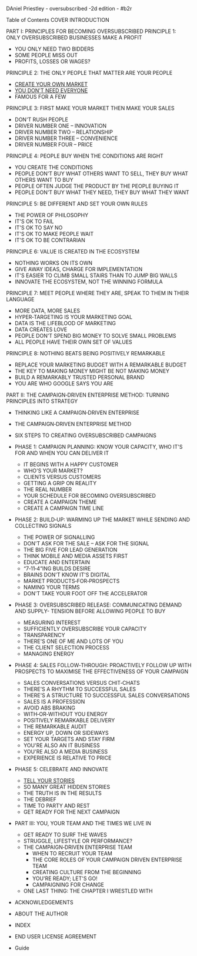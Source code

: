 DAniel Priestley - oversubscribed -2d edition - #b2r 


Table of Contents
COVER
INTRODUCTION

PART I: PRINCIPLES FOR BECOMING OVERSUBSCRIBED
PRINCIPLE 1: ONLY OVERSUBSCRIBED BUSINESSES MAKE A PROFIT
- YOU ONLY NEED TWO BIDDERS
- SOME PEOPLE MISS OUT
- PROFITS, LOSSES OR WAGES?

PRINCIPLE 2: THE ONLY PEOPLE THAT MATTER ARE YOUR PEOPLE
- [CREATE YOUR OWN MARKET](202502051025)
- [YOU DON'T NEED EVERYONE](202502051034)
- FAMOUS FOR A FEW

PRINCIPLE 3: FIRST MAKE YOUR MARKET THEN MAKE YOUR SALES
- DON'T RUSH PEOPLE
- DRIVER NUMBER ONE – INNOVATION
- DRIVER NUMBER TWO – RELATIONSHIP
- DRIVER NUMBER THREE – CONVENIENCE
- DRIVER NUMBER FOUR – PRICE

PRINCIPLE 4: PEOPLE BUY WHEN THE CONDITIONS ARE RIGHT
- YOU CREATE THE CONDITIONS
- PEOPLE DON'T BUY WHAT OTHERS WANT TO SELL, THEY BUY WHAT OTHERS WANT TO BUY
- PEOPLE OFTEN JUDGE THE PRODUCT BY THE PEOPLE BUYING IT
- PEOPLE DON'T BUY WHAT THEY NEED, THEY BUY WHAT THEY WANT

PRINCIPLE 5: BE DIFFERENT AND SET YOUR OWN RULES
- THE POWER OF PHILOSOPHY
- IT'S OK TO FAIL
- IT'S OK TO SAY NO
- IT'S OK TO MAKE PEOPLE WAIT
- IT'S OK TO BE CONTRARIAN

PRINCIPLE 6: VALUE IS CREATED IN THE ECOSYSTEM
- NOTHING WORKS ON ITS OWN
- GIVE AWAY IDEAS, CHARGE FOR IMPLEMENTATION
- IT'S EASIER TO CLIMB SMALL STAIRS THAN TO JUMP BIG WALLS
- INNOVATE THE ECOSYSTEM, NOT THE WINNING FORMULA

PRINCIPLE 7: MEET PEOPLE WHERE THEY ARE, SPEAK TO THEM IN THEIR LANGUAGE
- MORE DATA, MORE SALES
- HYPER‐TARGETING IS YOUR MARKETING GOAL
- DATA IS THE LIFEBLOOD OF MARKETING
- DATA CREATES LOVE
- PEOPLE DON'T SPEND BIG MONEY TO SOLVE SMALL PROBLEMS
- ALL PEOPLE HAVE THEIR OWN SET OF VALUES

PRINCIPLE 8: NOTHING BEATS BEING POSITIVELY REMARKABLE
- REPLACE YOUR MARKETING BUDGET WITH A REMARKABLE BUDGET
- THE KEY TO MAKING MONEY MIGHT BE NOT MAKING MONEY
- BUILD A REMARKABLY TRUSTED PERSONAL BRAND
- YOU ARE WHO GOOGLE SAYS YOU ARE


PART II: THE CAMPAIGN‐DRIVEN ENTERPRISE METHOD: TURNING PRINCIPLES INTO STRATEGY
- THINKING LIKE A CAMPAIGN‐DRIVEN ENTERPRISE
- THE CAMPAIGN‐DRIVEN ENTERPRISE METHOD
- SIX STEPS TO CREATING OVERSUBSCRIBED CAMPAIGNS

- PHASE 1: CAMPAIGN PLANNING: KNOW YOUR CAPACITY, WHO IT'S FOR AND WHEN YOU CAN DELIVER IT
	- IT BEGINS WITH A HAPPY CUSTOMER
	- WHO'S YOUR MARKET?
	- CLIENTS VERSUS CUSTOMERS
	- GETTING A GRIP ON REALITY
	- THE REAL NUMBER
	- YOUR SCHEDULE FOR BECOMING OVERSUBSCRIBED
	- CREATE A CAMPAIGN THEME
	- CREATE A CAMPAIGN TIME LINE

- PHASE 2: BUILD‐UP: WARMING UP THE MARKET WHILE SENDING AND COLLECTING SIGNALS
	- THE POWER OF SIGNALLING
	- DON'T ASK FOR THE SALE – ASK FOR THE SIGNAL
	- THE BIG FIVE FOR LEAD GENERATION
	- THINK MOBILE AND MEDIA ASSETS FIRST
	- EDUCATE AND ENTERTAIN
	- “7‐11‐4”ING BUILDS DESIRE
	- BRAINS DON'T KNOW IT'S DIGITAL
	- MARKET PRODUCTS‐FOR‐PROSPECTS
	- NAMING YOUR TERMS
	- DON'T TAKE YOUR FOOT OFF THE ACCELERATOR
- PHASE 3: OVERSUBSCRIBED RELEASE: COMMUNICATING DEMAND AND SUPPLY-  TENSION BEFORE ALLOWING PEOPLE TO BUY
	- MEASURING INTEREST
	- SUFFICIENTLY OVERSUBSCRIBE YOUR CAPACITY
	- TRANSPARENCY
	- THERE'S ONE OF ME AND LOTS OF YOU
	- THE CLIENT SELECTION PROCESS
	- MANAGING ENERGY
- PHASE 4: SALES FOLLOW‐THROUGH: PROACTIVELY FOLLOW UP WITH PROSPECTS TO MAXIMISE THE EFFECTIVENESS OF YOUR CAMPAIGN
	- SALES CONVERSATIONS VERSUS CHIT‐CHATS
	- THERE'S A RHYTHM TO SUCCESSFUL SALES
	- THERE'S A STRUCTURE TO SUCCESSFUL SALES CONVERSATIONS
	- SALES IS A PROFESSION
	- AVOID ABS BRAKING
	- WITH‐OR‐WITHOUT YOU ENERGY
	- POSITIVELY REMARKABLE DELIVERY
	- THE REMARKABLE AUDIT
	- ENERGY UP, DOWN OR SIDEWAYS
	- SET YOUR TARGETS AND STAY FIRM
	- YOU'RE ALSO AN IT BUSINESS
	- YOU'RE ALSO A MEDIA BUSINESS
	- EXPERIENCE IS RELATIVE TO PRICE
- PHASE 5: CELEBRATE AND INNOVATE
	- [TELL YOUR STORIES](202502051023)
	- SO MANY GREAT HIDDEN STORIES
	- THE TRUTH IS IN THE RESULTS
	- THE DEBRIEF
	-  TIME TO PARTY AND REST
	- GET READY FOR THE NEXT CAMPAIGN

- PART III: YOU, YOUR TEAM AND THE TIMES WE LIVE IN
	- GET READY TO SURF THE WAVES
	- STRUGGLE, LIFESTYLE OR PERFORMANCE?
	- THE CAMPAIGN‐DRIVEN ENTERPRISE TEAM
		- WHEN TO RECRUIT YOUR TEAM
		- THE CORE ROLES OF YOUR CAMPAIGN DRIVEN ENTERPRISE TEAM
		- CREATING CULTURE FROM THE BEGINNING
		- YOU'RE READY; LET'S GO!
		- CAMPAIGNING FOR CHANGE
	- ONE LAST THING: THE CHAPTER I WRESTLED WITH
- ACKNOWLEDGEMENTS
- ABOUT THE AUTHOR
- INDEX
- END USER LICENSE AGREEMENT
-  Guide
